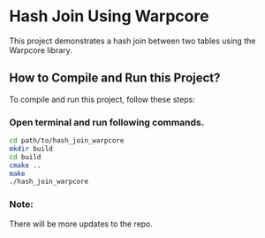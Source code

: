# Hash Join Using Warpcore

This project demonstrates a hash join between two tables using the Warpcore library.

## How to Compile and Run this Project?

To compile and run this project, follow these steps:

### Open terminal and run following commands.

   ```bash
   cd path/to/hash_join_warpcore
   mkdir build
   cd build
   cmake .. 
   make
   ./hash_join_warpcore
   ```
### Note:

There will be more updates to the repo.
      
